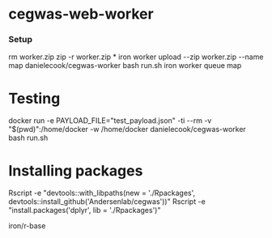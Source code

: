 # cegwas-web-worker

### Setup

rm worker.zip
zip -r worker.zip *
iron worker upload --zip worker.zip --name map danielecook/cegwas-worker bash run.sh
iron worker queue map

# Testing
docker run -e PAYLOAD_FILE="test_payload.json" -ti --rm -v "$(pwd)":/home/docker -w /home/docker danielecook/cegwas-worker bash run.sh


# Installing packages

Rscript -e "devtools::with_libpaths(new = './Rpackages', devtools::install_github('Andersenlab/cegwas'))"
Rscript -e "install.packages('dplyr', lib = './Rpackages')"



iron/r-base